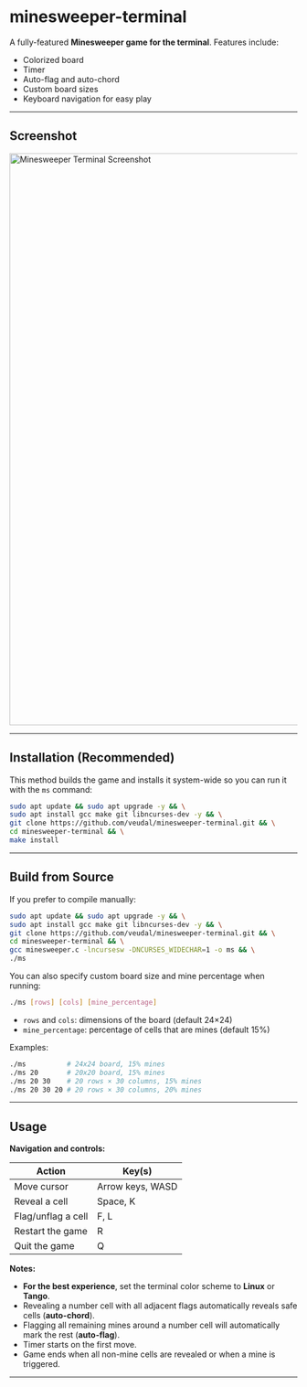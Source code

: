 
# minesweeper-terminal

A fully-featured **Minesweeper game for the terminal**. Features include:

- Colorized board
- Timer
- Auto-flag and auto-chord
- Custom board sizes
- Keyboard navigation for easy play

---

## Screenshot

<img width="1919" height="1001" alt="Minesweeper Terminal Screenshot" src="https://github.com/user-attachments/assets/51404280-aa36-4dcf-8fb0-dd2c9dc87508" />

---

## Installation (Recommended)

This method builds the game and installs it system-wide so you can run it with the `ms` command:

```bash
sudo apt update && sudo apt upgrade -y && \
sudo apt install gcc make git libncurses-dev -y && \
git clone https://github.com/veudal/minesweeper-terminal.git && \
cd minesweeper-terminal && \
make install

```

---

## Build from Source

If you prefer to compile manually:


```bash
sudo apt update && sudo apt upgrade -y && \
sudo apt install gcc make git libncurses-dev -y && \
git clone https://github.com/veudal/minesweeper-terminal.git && \
cd minesweeper-terminal && \
gcc minesweeper.c -lncursesw -DNCURSES_WIDECHAR=1 -o ms && \
./ms
```

You can also specify custom board size and mine percentage when running:

```bash
./ms [rows] [cols] [mine_percentage]
```

- `rows` and `cols`: dimensions of the board (default 24×24)  
- `mine_percentage`: percentage of cells that are mines (default 15%)

Examples:

```bash
./ms          # 24x24 board, 15% mines
./ms 20       # 20x20 board, 15% mines
./ms 20 30    # 20 rows × 30 columns, 15% mines
./ms 20 30 20 # 20 rows × 30 columns, 20% mines
```

---

## Usage

**Navigation and controls:**

| Action                       | Key(s)                   |
|-------------------------------|-------------------------|
| Move cursor                   | Arrow keys, WASD         |
| Reveal a cell                 | Space, K                 |
| Flag/unflag a cell            | F, L                     |
| Restart the game              | R                        |
| Quit the game                 | Q                        |

**Notes:**

- **For the best experience**, set the terminal color scheme to **Linux** or **Tango**.
- Revealing a number cell with all adjacent flags automatically reveals safe cells (**auto-chord**).  
- Flagging all remaining mines around a number cell will automatically mark the rest (**auto-flag**).  
- Timer starts on the first move.  
- Game ends when all non-mine cells are revealed or when a mine is triggered.

---
